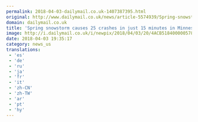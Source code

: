 ```yaml
---
permalink: 2018-04-03-dailymail.co.uk-1407387395.html
original: http://www.dailymail.co.uk/news/article-5574939/Spring-snowstorm-causes-25-crashes-just-15-minutes-Minnesota.html?ITO=1490&ns_mchannel=rss&ns_campaign=1490
domain: dailymail.co.uk
title: 'Spring snowstorm causes 25 crashes in just 15 minutes in Minnesota'
image: http://i.dailymail.co.uk/i/newpix/2018/04/03/20/4ACB518400000578-0-image-a-17_1522782277294.jpg
date: 2018-04-03 19:35:17
category: news_us
translations: 
 - 'es'
 - 'de'
 - 'ru'
 - 'ja'
 - 'fr'
 - 'it'
 - 'zh-CN'
 - 'zh-TW'
 - 'ar'
 - 'pt'
 - 'hy'
---
```


